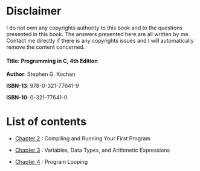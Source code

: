 # Disclaimer

I do not own any copyrights authority to this book and to the questions presented in this book. The answers presented here are all written by me. Contact me directly if there is any copyrights issues and I will automatically remove the content concerned. 

####  Title:    Programming in C, 4th Edition 
   **Author**:  Stephen G. Kochan 
   
   **ISBN-13**:  978-0-321-77641-9
   
   **ISBN-10**:  0-321-77641-0

# List of contents

* [Chapter 2](https://github.com/j0mma/programming-languages/tree/main/C/book-answers/programming-in-c/chap2) : Compiling and Running Your First Program

* [Chapter 3](https://github.com/j0mma/programming-languages/tree/main/C/book-answers/programming-in-c/chap3) : Variables, Data Types, and Arithmetic Expressions

* [Chapter 4](https://github.com/j0mma/programming-languages/tree/main/C/book-answers/programming-in-c/chap4) : Program Looping





